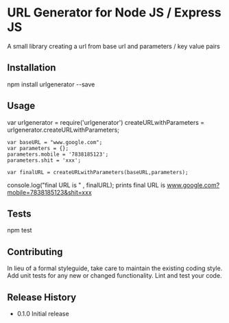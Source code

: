URL Generator for Node JS / Express JS
=======================================

A small library creating a url from base url and parameters / key value pairs

## Installation

  npm install urlgenerator --save

## Usage

  var urlgenerator = require('urlgenerator')
      createURLwithParameters = urlgenerator.createURLwithParameters;

	var baseURL = "www.google.com";
	var parameters = {};
	parameters.mobile = '7838185123';
	parameters.shit = 'xxx';

	var finalURL = createURLwithParameters(baseURL,parameters);

  console.log("final URL is " , finalURL);
  prints 
  final URL is www.google.com?mobile=7838185123&shit=xxx


## Tests

  npm test

## Contributing

In lieu of a formal styleguide, take care to maintain the existing coding style.
Add unit tests for any new or changed functionality. Lint and test your code.

## Release History

* 0.1.0 Initial release